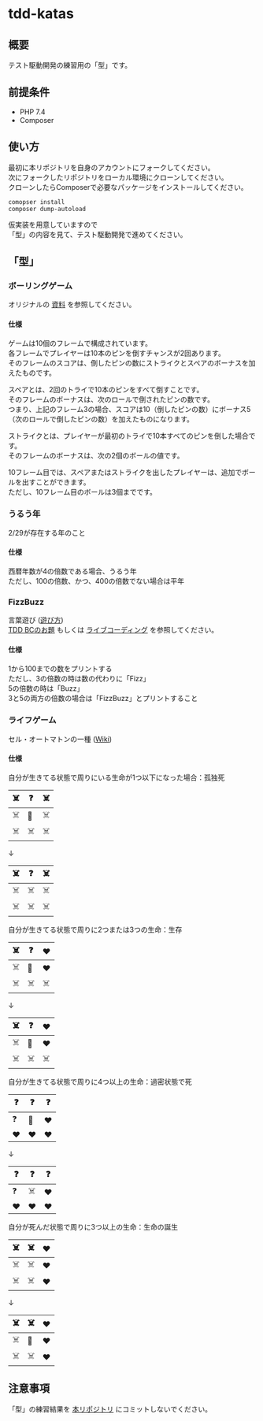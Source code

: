 # tdd-katas

## 概要
テスト駆動開発の練習用の「型」です。

## 前提条件

- PHP 7.4
- Composer

## 使い方

最初に本リポジトリを自身のアカウントにフォークしてください。  
次にフォークしたリポジトリをローカル環境にクローンしてください。  
クローンしたらComposerで必要なパッケージをインストールしてください。  

```
comopser install
composer dump-autoload
```

仮実装を用意していますので  
「型」の内容を見て、テスト駆動開発で進めてください。

## 「型」
### ボーリングゲーム
オリジナルの [資料](http://butunclebob.com/ArticleS.UncleBob.TheBowlingGameKata) を参照してください。  

#### 仕様
ゲームは10個のフレームで構成されています。  
各フレームでプレイヤーは10本のピンを倒すチャンスが2回あります。  
そのフレームのスコアは、倒したピンの数にストライクとスペアのボーナスを加えたものです。  

スペアとは、2回のトライで10本のピンをすべて倒すことです。  
そのフレームのボーナスは、次のロールで倒されたピンの数です。  
つまり、上記のフレーム3の場合、スコアは10（倒したピンの数）にボーナス5（次のロールで倒したピンの数）を加えたものになります。  

ストライクとは、プレイヤーが最初のトライで10本すべてのピンを倒した場合です。  
そのフレームのボーナスは、次の2個のボールの値です。  

10フレーム目では、スペアまたはストライクを出したプレイヤーは、追加でボールを出すことができます。  
ただし、10フレーム目のボールは3個までです。  

### うるう年
2/29が存在する年のこと

#### 仕様
西暦年数が4の倍数である場合、うるう年  
ただし、100の倍数、かつ、400の倍数でない場合は平年

### FizzBuzz
言葉遊び ([遊び方](https://ja.wikipedia.org/wiki/Fizz_Buzz))  
[TDD BCのお題](https://www.slideshare.net/t_wada/tddbc-exercise) もしくは [ライブコーディング](https://www.youtube.com/watch?v=Q-FJ3XmFlT8) を参照してください。

#### 仕様
1から100までの数をプリントする  
ただし、3の倍数の時は数の代わりに「Fizz」  
5の倍数の時は「Buzz」  
3と5の両方の倍数の場合は「FizzBuzz」とプリントすること

### ライフゲーム
セル・オートマトンの一種 ([Wiki](https://ja.wikipedia.org/wiki/%E3%83%A9%E3%82%A4%E3%83%95%E3%82%B2%E3%83%BC%E3%83%A0))

#### 仕様
自分が生きてる状態で周りにいる生命が1つ以下になった場合：孤独死  

|☠️|❓|☠️|
|---|---|---|
|☠️|👨️|☠️|
|☠️|☠️|☠️|

↓

|☠️|❓|☠️|
|---|---|---|
|☠️|☠️|☠️|
|☠️|☠️|☠️|


自分が生きてる状態で周りに2つまたは3つの生命：生存

|☠️|❓|❤️|
|---|---|---|
|☠️|👨|❤️|
|☠️|☠️|☠️|

↓

|☠️|❓|❤️|
|---|---|---|
|☠️|👨️|❤️|
|☠️|☠️|☠️|


自分が生きてる状態で周りに4つ以上の生命：過密状態で死


|❓️|❓|❓️|
|---|---|---|
|❓️|👨|❤️|
|❤️|❤️|❤️|

↓

|❓️|❓|❓️|
|---|---|---|
|❓️|☠️|❤️|
|❤️|❤️|❤️|


自分が死んだ状態で周りに3つ以上の生命：生命の誕生

|☠️️|☠️|❤️|
|---|---|---|
|☠️️|☠️|❤️|
|☠️️|☠️️|❤️|

↓

|☠️️|☠️|❤️|
|---|---|---|
|☠️️|👶️|❤️|
|☠️️|☠️️|❤️|


## 注意事項
「型」の練習結果を [本リポジトリ](https://github.com/openwork-oss/tdd-katas) にコミットしないでください。
